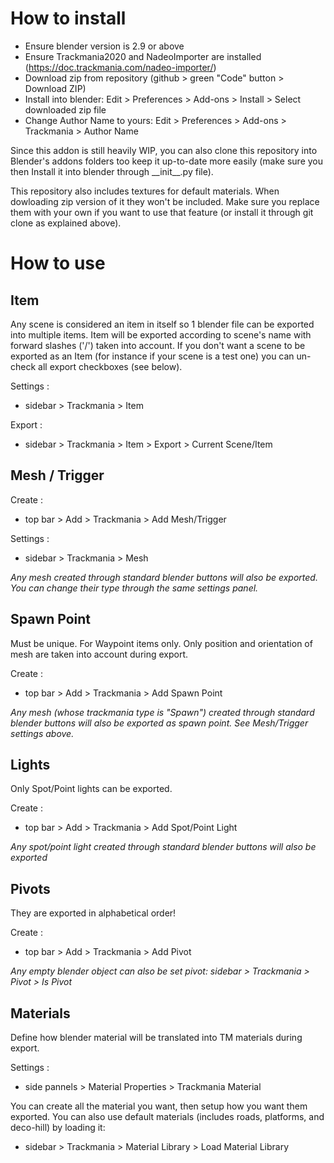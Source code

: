 # How to install

- Ensure blender version is 2.9 or above
- Ensure Trackmania2020 and NadeoImporter are installed (https://doc.trackmania.com/nadeo-importer/)
- Download zip from repository (github > green "Code" button > Download ZIP)
- Install into blender: Edit > Preferences > Add-ons > Install > Select downloaded zip file
- Change Author Name to yours: Edit > Preferences > Add-ons > Trackmania > Author Name

Since this addon is still heavily WIP, you can also clone this repository into Blender's addons folders too keep it up-to-date more easily (make sure you then Install it into blender through \_\_init\_\_.py file).


This repository also includes textures for default materials. When dowloading zip version of it they won't be included. Make sure you replace them with your own if you want to use that feature (or install it through git clone as explained above).

# How to use

## Item

Any scene is considered an item in itself so 1 blender file can be exported into multiple items. Item will be exported according to scene's name with forward slashes ('/') taken into account. If you don't want a scene to be exported as an Item (for instance if your scene is a test one) you can un-check all export checkboxes (see below).


Settings :
- sidebar > Trackmania > Item


Export :
- sidebar > Trackmania > Item > Export > Current Scene/Item

## Mesh / Trigger

Create :
- top bar > Add > Trackmania > Add Mesh/Trigger

Settings :
- sidebar > Trackmania > Mesh

_Any mesh created through standard blender buttons will also be exported. You can change their type through the same settings panel._

## Spawn Point

Must be unique. For Waypoint items only. Only position and orientation of mesh are taken into account during export.

Create :
- top bar > Add > Trackmania > Add Spawn Point

_Any mesh (whose trackmania type is "Spawn") created through standard blender buttons will also be exported as spawn point. See Mesh/Trigger settings above._

## Lights

Only Spot/Point lights can be exported.

Create :
- top bar > Add > Trackmania > Add Spot/Point Light

_Any spot/point light created through standard blender buttons will also be exported_

## Pivots

They are exported in alphabetical order!

Create :
- top bar > Add > Trackmania > Add Pivot

_Any empty blender object can also be set pivot: sidebar > Trackmania > Pivot > Is Pivot_

## Materials

Define how blender material will be translated into TM materials during export.

Settings :
- side pannels > Material Properties > Trackmania Material

You can create all the material you want, then setup how you want them exported. You can also use default materials (includes roads, platforms, and deco-hill) by loading it:
- sidebar > Trackmania > Material Library > Load Material Library
